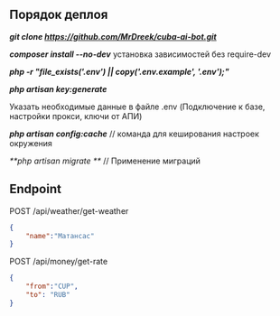## Порядок деплоя

**_git clone https://github.com/MrDreek/cuba-ai-bot.git_**

**_composer install --no-dev_** установка зависимостей без require-dev

**_php -r "file_exists('.env') || copy('.env.example', '.env');"_**

**_php artisan key:generate_**

Указать необходимые данные в файле .env (Подключение к базе, настройки прокси, ключи от АПИ)

_**php artisan config:cache**_  // команда для кеширования настроек окружения

_**php artisan migrate **_  // Применение миграций

## Endpoint

POST /api/weather/get-weather

```json
{
	"name":"Матансас"
}
```

POST /api/money/get-rate

```json
{
	"from":"CUP",
	"to": "RUB"
}
```
